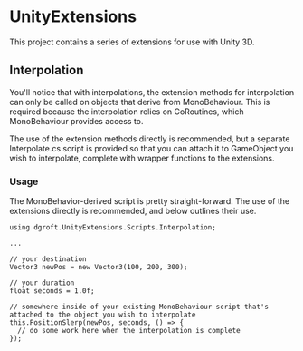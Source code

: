 UnityExtensions
===============

This project contains a series of extensions for use with Unity 3D.

## Interpolation

You'll notice that with interpolations, the extension methods for interpolation can only be called on objects that derive from MonoBehaviour. This is required because the interpolation relies on CoRoutines, which MonoBehaviour provides access to.

The use of the extension methods directly is recommended, but a separate Interpolate.cs script is provided so that you can attach it to GameObject you wish to interpolate, complete with wrapper functions to the extensions.

### Usage

The MonoBehavior-derived script is pretty straight-forward. The use of the extensions directly is recommended, and below outlines their use.

```
using dgroft.UnityExtensions.Scripts.Interpolation;

...

// your destination
Vector3 newPos = new Vector3(100, 200, 300);

// your duration
float seconds = 1.0f;

// somewhere inside of your existing MonoBehaviour script that's attached to the object you wish to interpolate
this.PositionSlerp(newPos, seconds, () => {
  // do some work here when the interpolation is complete
});
```
